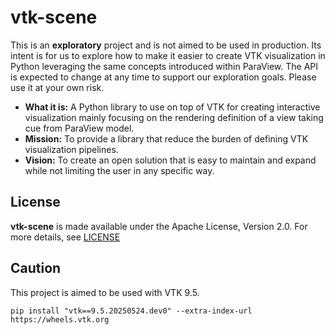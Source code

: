 # vtk-scene

This is an **exploratory** project and is not aimed to be used in production.
Its intent is for us to explore how to make it easier to create VTK
visualization in Python leveraging the same concepts introduced within ParaView.
The API is expected to change at any time to support our exploration goals.
Please use it at your own risk.

- **What it is:** A Python library to use on top of VTK for creating interactive
  visualization mainly focusing on the rendering definition of a view taking cue
  from ParaView model.
- **Mission:** To provide a library that reduce the burden of defining VTK
  visualization pipelines.
- **Vision:** To create an open solution that is easy to maintain and expand
  while not limiting the user in any specific way.

## License

**vtk-scene** is made available under the Apache License, Version 2.0. For more
details, see [LICENSE](./LICENSE)

## Caution

This project is aimed to be used with VTK 9.5.

```
pip install "vtk==9.5.20250524.dev0" --extra-index-url https://wheels.vtk.org
```
